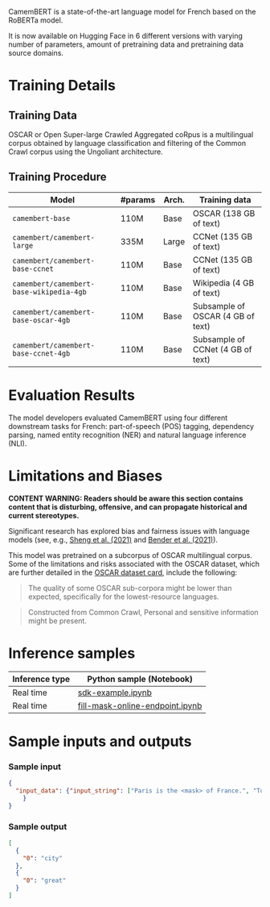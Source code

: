 CamemBERT is a state-of-the-art language model for French based on the RoBERTa model.

It is now available on Hugging Face in 6 different versions with varying number of parameters, amount of pretraining data and pretraining data source domains.

# Training Details

## Training Data
OSCAR or Open Super-large Crawled Aggregated coRpus is a multilingual corpus obtained by language classification and filtering of the Common Crawl corpus using the Ungoliant architecture.

## Training Procedure

| Model                                    | #params | Arch. | Training data                     |
| ---------------------------------------- | ------- | ----- | --------------------------------- |
| `camembert-base`                         | 110M    | Base  | OSCAR (138 GB of text)            |
| `camembert/camembert-large`              | 335M    | Large | CCNet (135 GB of text)            |
| `camembert/camembert-base-ccnet`         | 110M    | Base  | CCNet (135 GB of text)            |
| `camembert/camembert-base-wikipedia-4gb` | 110M    | Base  | Wikipedia (4 GB of text)          |
| `camembert/camembert-base-oscar-4gb`     | 110M    | Base  | Subsample of OSCAR (4 GB of text) |
| `camembert/camembert-base-ccnet-4gb`     | 110M    | Base  | Subsample of CCNet (4 GB of text) |

# Evaluation Results


The model developers evaluated CamemBERT using four different downstream tasks for French: part-of-speech (POS) tagging, dependency parsing, named entity recognition (NER) and natural language inference (NLI).


# Limitations and Biases
**CONTENT WARNING: Readers should be aware this section contains content that is disturbing, offensive, and can propagate historical and current stereotypes.**

Significant research has explored bias and fairness issues with language models (see, e.g., [Sheng et al. (2021)](https://aclanthology.org/2021.acl-long.330.pdf) and [Bender et al. (2021)](https://dl.acm.org/doi/pdf/10.1145/3442188.3445922)).

This model was pretrained on a subcorpus of OSCAR multilingual corpus. Some of the limitations and risks associated with the OSCAR dataset, which are further detailed in the [OSCAR dataset card](https://huggingface.co/datasets/oscar), include the following: 

> The quality of some OSCAR sub-corpora might be lower than expected, specifically for the lowest-resource languages.

> Constructed from Common Crawl, Personal and sensitive information might be present.

# Inference samples

Inference type|Python sample (Notebook)
|--|--|
Real time|[sdk-example.ipynb](https://aka.ms/sdk-notebook-examples)
Real time|[fill-mask-online-endpoint.ipynb](https://aka.ms/fill-mask-online-endpoint-oss)

# Sample inputs and outputs

### Sample input
```json
{
  "input_data": {"input_string": ["Paris is the <mask> of France.", "Today is a <mask> day!"]
    }
}
```

### Sample output
```json
[
  {
    "0": "city"
  },
  {
    "0": "great"
  }
]
```
